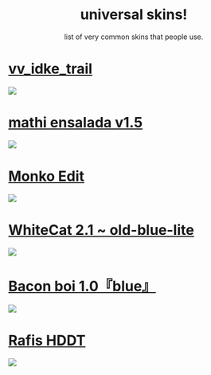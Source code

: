 <h1 align="center">universal skins!</h1>
<p align="center">list of very common skins that people use.</p>

# [vv_idke_trail](https://github.com/varkely/skinhub/raw/main/universal/vv_idke_trail.osk)
<img src="https://i.imgur.com/5kAVB7g.png">

# [mathi ensalada v1.5](https://github.com/varkely/skinhub/raw/main/universal/Mathi_alfie_ver.osk)
<img src="https://i.imgur.com/ZLnUiky.png">

# [Monko Edit]()
<img src="https://i.imgur.com/YzUclnO.png">

# [WhiteCat 2.1 ~ old-blue-lite](https://github.com/varkely/skinhub/raw/main/universal/WhiteCat_2.1_~_old-blue-lite.osk)
<img src="https://i.imgur.com/sBRaaiv.png">

# [Bacon boi 1.0『blue』](https://github.com/varkely/skinhub/blob/main/universal/Bacon_boi_1.0_blue.osk)
<img src="https://i.imgur.com/vIKG19d.png">

# [Rafis HDDT](https://github.com/varkely/skinhub/raw/main/universal/Rafis_HDDT.osk)
<img src="https://i.imgur.com/fjo3DIN.png">
